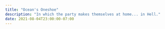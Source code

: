 ```yaml
---
title: "Ocean's Oneshoe"
description: "In which the party makes themselves at home... in Hell."
date: 2021-08-04T23:00:00-07:00
---
```

